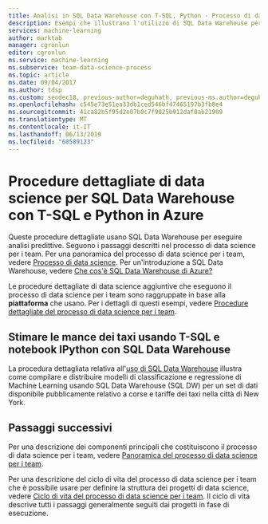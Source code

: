 ```yaml
---
title: Analisi in SQL Data Warehouse con T-SQL, Python - Processo di data science per i team
description: Esempi che illustrano l'utilizzo di SQL Data Warehouse per eseguire analisi predittive.
services: machine-learning
author: marktab
manager: cgronlun
editor: cgronlun
ms.service: machine-learning
ms.subservice: team-data-science-process
ms.topic: article
ms.date: 09/04/2017
ms.author: tdsp
ms.custom: seodec18, previous-author=deguhath, previous-ms.author=deguhath
ms.openlocfilehash: c545e73e51ea33db1ced546bf47465197b3fb8e4
ms.sourcegitcommit: 41ca82b5f95d2e07b0c7f9025b912daf0ab21909
ms.translationtype: MT
ms.contentlocale: it-IT
ms.lasthandoff: 06/13/2019
ms.locfileid: "60589123"
---
```

# <a name="sql-data-warehouse-data-science-walkthroughs-using-t-sql-and-python-on-azure"></a>Procedure dettagliate di data science per SQL Data Warehouse con T-SQL e Python in Azure

Queste procedure dettagliate usano SQL Data Warehouse per eseguire analisi predittive. Seguono i passaggi descritti nel processo di data science per i team. Per una panoramica del processo di data science per i team, vedere [Processo di data science](overview.md). Per un'introduzione a SQL Data Warehouse, vedere [Che cos'è SQL Data Warehouse di Azure?](../../sql-data-warehouse/sql-data-warehouse-overview-what-is.md)

Le procedure dettagliate di data science aggiuntive che eseguono il processo di data science per i team sono raggruppate in base alla **piattaforma** che usano. Per i dettagli di questi esempi, vedere [Procedure dettagliate del processo di data science per i team](walkthroughs.md).


## <a name="predict-taxi-tips-using-t-sql-and-ipython-notebooks-with-sql-data-warehouse"></a>Stimare le mance dei taxi usando T-SQL e notebook IPython con SQL Data Warehouse

La procedura dettagliata relativa all'[uso di SQL Data Warehouse](sqldw-walkthrough.md) illustra come compilare e distribuire modelli di classificazione e regressione di Machine Learning usando SQL Data Warehouse (SQL DW) per un set di dati disponibile pubblicamente relativo a corse e tariffe dei taxi nella città di New York.


## <a name="next-steps"></a>Passaggi successivi

Per una descrizione dei componenti principali che costituiscono il processo di data science per i team, vedere [Panoramica del processo di data science per i team](overview.md).

Per una descrizione del ciclo di vita del processo di data science per i team che è possibile usare per definire la struttura dei progetti di data science, vedere [Ciclo di vita del processo di data science per i team](lifecycle.md). Il ciclo di vita descrive tutti i passaggi generalmente seguiti dai progetti in fase di esecuzione. 
